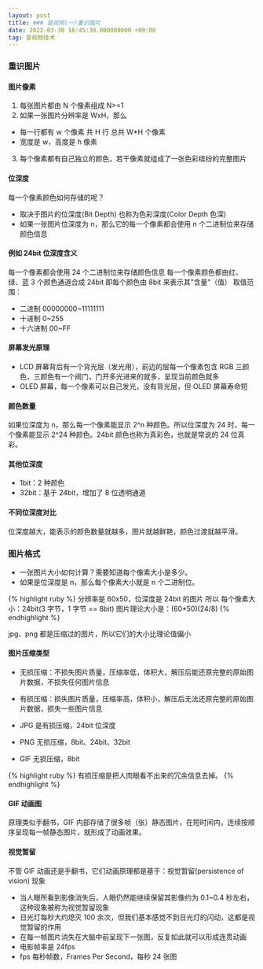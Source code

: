 ```yaml
---
layout: post
title: ### 音视频(一)重识图片
date: 2022-03-30 16:45:30.000000000 +09:00
tag: 音视频技术
---
```


### 重识图片
#### 图片像素
1. 每张图片都由 N 个像素组成 N>=1
2. 如果一张图片分辨率是 WxH，那么
* 每一行都有 w 个像素 共 H 行 总共 W*H 个像素
* 宽度是 w，高度是 h 像素
3. 每个像素都有自己独立的颜色，若干像素就组成了一张色彩缤纷的完整图片


#### 位深度
每一个像素颜色如何存储的呢？
* 取决于图片的位深度(Bit Depth) 也称为色彩深度(Color Depth 色深)
* 如果一张图片位深度为 n，那么它的每一个像素都会使用 n 个二进制位来存储颜色信息


#### 例如 24bit 位深度含义
每一个像素都会使用 24 个二进制位来存储颜色信息
每一个像素颜色都由红、绿、蓝 3 个颜色通道合成
24bit 即每个颜色由 8bit 来表示其"含量"（值） 取值范围：
* 二进制 00000000~11111111 
* 十进制 0~255
* 十六进制 00~FF


#### 屏幕发光原理
* LCD 屏幕背后有一个背光层（发光用），前边的层每一个像素包含 RGB 三颜色，三颜色有一个阀门，门开多光进来的就多，呈现当前颜色就多
* OLED 屏幕，每一个像素可以自己发光，没有背光层，但 OLED 屏幕寿命短


#### 颜色数量
如果位深度为 n，那么每一个像素能显示 2^n 种颜色。所以位深度为 24 时，每一个像素能显示 2^24 种颜色。24bit 颜色也称为真彩色，也就是常说的 24 位真彩。


#### 其他位深度
* 1bit：2 种颜色
* 32bit：基于 24bit，增加了 8 位透明通道


#### 不同位深度对比
位深度越大，能表示的颜色数量就越多，图片就越鲜艳，颜色过渡就越平滑。


### 图片格式
* 一张图片大小如何计算？需要知道每个像素大小是多少。
* 如果是位深度是 n，那么每个像素大小就是 n 个二进制位。

{% highlight ruby %}
分辨率是 60x50，位深度是 24bit 的图片 所以
每个像素大小：24bit(3 字节，1 字节 == 8bit)
图片理论大小是：(60*50)(24/8)
{% endhighlight %}

jpg、png 都是压缩过的图片，所以它们的大小比理论值偏小

#### 图片压缩类型
* 无损压缩：不损失图片质量，压缩率低，体积大，解压后能还原完整的原始图片数据，不损失任何图片信息
* 有损压缩：损失图片质量，压缩率高，体积小，解压后无法还原完整的原始图片数据，损失一些图片信息

* JPG 是有损压缩，24bit 位深度
* PNG 无损压缩，8bit、24bit、32bit
* GIF 无损压缩，8bit

{% highlight ruby %}
有损压缩是把人肉眼看不出来的冗余信息去掉。
{% endhighlight %}

#### GIF 动画图
原理类似手翻书，GIF 内部存储了很多帧（张）静态图片，在短时间内，连续按顺序呈现每一帧静态图片，就形成了动画效果。


#### 视觉暂留
不管 GIF 动画还是手翻书，它们动画原理都是基于：视觉暂留(persistence of vision) 现象
* 当人眼所看到影像消失后，人眼仍然能继续保留其影像约为 0.1~0.4 秒左右，这种现象被称为视觉暂留现象
* 日光灯每秒大约熄灭 100 余次，但我们基本感觉不到日光灯的闪动，这都是视觉暂留的作用
* 在每一帧图片消失在大脑中前呈现下一张图，反复如此就可以形成连贯动画
* 电影帧率是 24fps
* fps 每秒帧数，Frames Per Second，每秒 24 张图

